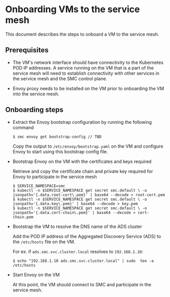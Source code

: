 
# Onboarding VMs to the service mesh
This document describes the steps to onboard a VM to the service mesh.

## Prerequisites
- The VM's network interface should have connectivity to the Kubernetes POD IP addresses.
A service running on the VM that is a part of the service mesh will need to establish connectivity with other services in the service mesh and the SMC control plane.

- Envoy proxy needs to be installed on the VM prior to onboarding the VM into the service mesh.


## Onboarding steps

- Extract the Envoy bootstrap configuration by running the following command
	```
	$ smc envoy get bootstrap-config // TBD
	```
	Copy the output to `/etc/envoy/bootstrap.yaml` on the VM and configure Envoy to start using this bootstrap config file.

-  Bootstrap Envoy on the VM with the certificates and keys required

	Retrieve and copy the certificate chain and private key required for Envoy to participate in the service mesh
	```
	$ SERVICE_NAMESPACE=smc
	$ kubectl -n $SERVICE_NAMESPACE get secret smc.default \ -o jsonpath='{.data.root-cert\.pem}' | base64 --decode > root-cert.pem
	$ kubectl -n $SERVICE_NAMESPACE get secret smc.default \ -o jsonpath='{.data.key\.pem}' | base64 --decode > key.pem
	$ kubectl -n $SERVICE_NAMESPACE get secret smc.default \ -o jsonpath='{.data.cert-chain\.pem}' | base64 --decode > cert-chain.pem
	```

- Bootstrap the VM to resolve the DNS name of the ADS cluster

   Add the POD IP address of the Aggregated Discovery Service (ADS) to the `/etc/hosts` file on the VM.

   For ex. if `ads.smc.svc.cluster.local` resolves to `192.168.1.10`:
   ```
  $ echo "192.168.1.10 ads.smc.svc.cluster.local" | sudo  tee -a /etc/hosts
   ```

- Start Envoy on the VM

	At this point, the VM should connect to SMC and participate in the service mesh.